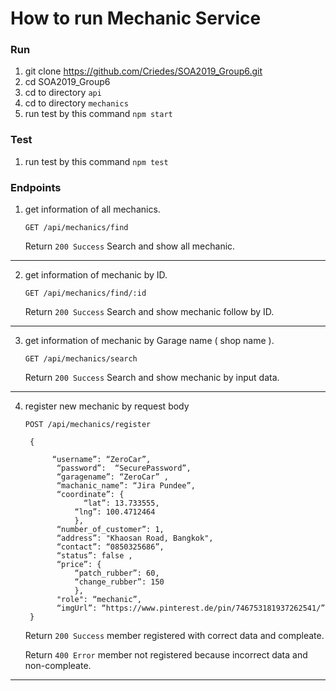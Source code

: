 # How to run Mechanic Service
### Run
1.  git clone https://github.com/Criedes/SOA2019_Group6.git
2.	cd SOA2019_Group6
3.	cd to directory ```api```
4.	cd to directory ```mechanics```
5.	run test by this command ```npm start	```

### Test
1.	run test by this command ```npm test```

### Endpoints
1. get information of all mechanics.

    ```GET /api/mechanics/find```

      Return ```200 Success``` Search and show all mechanic.
      
***
      
2. get information of mechanic by ID.

    ```GET /api/mechanics/find/:id```
    
      Return ```200 Success``` Search and show mechanic follow by ID. 
      
***

3. get information of mechanic by Garage name ( shop name ).

    ```GET /api/mechanics/search``` 
    
      Return ```200 Success``` Search and show mechanic by input data.

***
  
4. register new mechanic by request body


    ```POST /api/mechanics/register```
  
        {
  
             “username”: “ZeroCar”,
              “password”:  “SecurePassword”,
              “garagename”: “ZeroCar” ,
              “machanic_name”: “Jira Pundee”,
              “coordinate”: {
 	                “lat”: 13.733555,
       	          “lng”: 100.4712464
                  },
              “number_of_customer”: 1,
              “address”: "Khaosan Road, Bangkok",
              “contact”: “0850325686”,
              “status”: false ,
              “price”: {
                  “patch_rubber”: 60,
                  “change_rubber”: 150
                  },
              "role": “mechanic”,
              “imgUrl”: “https://www.pinterest.de/pin/746753181937262541/”
        }
        
        
     Return ```200 Success```  member registered with correct data and compleate.
     
 	 Return ```400 Error``` member not registered because incorrect data and non-compleate.
***






